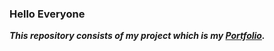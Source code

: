 ### Hello Everyone
***This repository consists of my project which is my [Portfolio](https://ayushshankhwar.github.io).*** 
